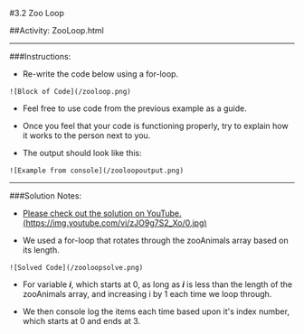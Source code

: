 #3.2 Zoo Loop

##Activity: ZooLoop.html

-----------------------------------------------

###Instructions: 

   * Re-write the code below using a for-loop.

	![Block of Code](/zooloop.png)

   * Feel free to use code from the previous example as a guide.


   * Once you feel that your code is functioning properly, try to explain how it works to the person next to you.


   * The output should look like this:

	![Example from console](/zooloopoutput.png)
 

--------------------------------------------------

###Solution Notes:

   * [Please check out the solution on YouTube.(https://img.youtube.com/vi/zJO9g7S2_Xo/0.jpg)](https://www.youtube.com/watch?v=zJO9g7S2_Xo)

   * We used a for-loop that rotates through the zooAnimals array based on its length.

	![Solved Code](/zooloopsolve.png)

   * For variable *__i__*, which starts at 0, as long as *__i__* is less than the length of the zooAnimals array, and increasing i by 1 each time we loop through.

   * We then console log the items each time based upon it's index number, which starts at 0 and ends at 3.





